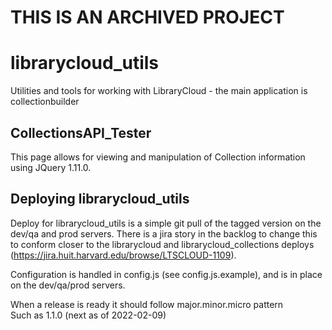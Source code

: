 # **THIS IS AN ARCHIVED PROJECT**

librarycloud_utils
==================

Utilities and tools for working with LibraryCloud - the main application is collectionbuilder

CollectionsAPI_Tester
---------------------
This page allows for viewing and manipulation of Collection information using JQuery 1.11.0.

Deploying librarycloud_utils
---------------------
Deploy for librarycloud_utils is a simple git pull of the tagged version on the dev/qa and prod servers. There is a jira story in the backlog to change this to conform closer to the librarycloud and librarycloud_collections deploys (https://jira.huit.harvard.edu/browse/LTSCLOUD-1109). 

Configuration is handled in config.js (see config.js.example), and is in place on the dev/qa/prod servers.

When a release is ready it should follow major.minor.micro pattern  
Such as 1.1.0 (next as of 2022-02-09)


